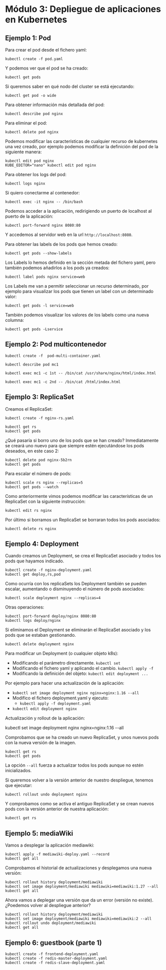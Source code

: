 # Módulo 3: Depliegue de aplicaciones en Kubernetes

## Ejemplo 1: Pod

Para crear el pod desde el fichero yaml:

    kubectl create -f pod.yaml

Y podemos ver que el pod se ha creado:

    kubectl get pods

Si queremos saber en qué nodo del cluster se está ejecutando:

    kubectl get pod -o wide

Para obtener información más detallada del pod:

    kubectl describe pod nginx

Para eliminar el pod:

    kubectl delete pod nginx

Podemos modificar las características de cualquier recurso de kubernetes una vez creado, por ejemplo podemos modificar la definición del pod de la siguiente manera:

    kubectl edit pod nginx
    KUBE_EDITOR="nano" kubectl edit pod nginx

Para obtener los logs del pod:

    kubectl logs nginx

Si quiero conectarme al contenedor:

    kubectl exec -it nginx -- /bin/bash

Podemos acceder a la aplicación, redirigiendo un puerto de localhost al puerto de la aplicación:

    kubectl port-forward nginx 8080:80

Y accedemos al servidor web en la url `http://localhost:8080`.

Para obtener las labels de los pods que hemos creado:

    kubectl get pods --show-labels

Los Labels lo hemos definido en la sección metada del fichero yaml, pero también podemos añadirlos a los pods ya creados:

    kubectl label pods nginx service=web

Los Labels me van a permitir seleccionar un recurso determinado, por ejemplo para visualizar los pods que tienen un label con un determinado valor:

    kubectl get pods -l service=web

También podemos visualizar los valores de los labels como una nueva columna:

    kubectl get pods -Lservice

## Ejemplo 2: Pod multicontenedor

    kubectl create -f  pod-multi-container.yaml

    kubectl describe pod mc1

    kubectl exec mc1 -c 1st -- /bin/cat /usr/share/nginx/html/index.html
  
    kubectl exec mc1 -c 2nd -- /bin/cat /html/index.html

## Ejemplo 3: ReplicaSet

Creamos el ReplicaSet:
    
    kubectl create -f nginx-rs.yaml

    kubectl get rs
    kubectl get pods

¿Qué pasaría si borro uno de los pods que se han creado? Inmediatamente se creará uno nuevo para que siempre estén ejecutándose los pods deseados, en este caso 2:

    kubectl delete pod nginx-5b2rn
    kubectl get pods

Para escalar el número de pods:

    kubectl scale rs nginx --replicas=5
    kubectl get pods --watch

Como anteriormente vimos podemos modificar las características de un ReplicaSet con la siguiente instrucción:

    kubectl edit rs nginx

Por último si borramos un ReplicaSet se borraran todos los pods asociados:

    kubectl delete rs nginx

## Ejemplo 4: Deployment

Cuando creamos un Deployment, se crea el ReplicaSet asociado y todos los pods que hayamos indicado.

    kubectl create -f nginx-deployment.yaml
    kubectl get deploy,rs,pod

Como ocurría con los replicaSets los Deployment también se pueden escalar, aumentando o disminuyendo el número de pods asociados:

    kubectl scale deployment nginx --replicas=4

Otras operaciones:

    kubectl port-forward deploy/nginx 8080:80
    kubectl logs deploy/nginx

Si eliminamos el Deployment se eliminarán el ReplicaSet asociado y los pods que se estaban gestionando.

    kubectl delete deployment nginx

Para modificar un Deployment (o cualquier objeto k8s):

* Modificando el parámetro directamente. `kubectl set`
* Modificando el fichero yaml y aplicando el cambio. `kubectl apply -f`
* Modificando la definición del objeto: `kubectl edit deployment ...`

Por ejemplo para hacer una actualización de la aplicación:

* `kubectl set image deployment nginx nginx=nginx:1.16 --all`
* Modifico el fichero deployment.yaml y ejecuto:
    * `kubectl apply -f deployment.yaml`
* `kubectl edit deployment nginx`

Actualización y rollout de la aplicación:

kubectl set image deployment nginx nginx=nginx:1.16 --all

Comprobamos que se ha creado un nuevo ReplicaSet, y unos nuevos pods con la nueva versión de la imagen.

    kubectl get rs
    kubectl get pods

La opción `--all` fuerza a actualizar todos los pods aunque no estén inicializados.

Si queremos volver a la versión anterior de nuestro despliegue, tenemos que ejecutar:

    kubectl rollout undo deployment nginx

Y comprobamos como se activa el antiguo ReplicaSet y se crean nuevos pods con la versión anterior de nuestra aplicación:

    kubectl get rs

## Ejemplo 5: mediaWiki

Vamos a desplegar la aplicación mediawiki:

    kubectl apply -f mediawiki-deploy.yaml --record
    kubectl get all

Comprobamos el historial de actualizaciones y desplegamos una nueva versión:

    kubectl rollout history deployment/mediawiki
    kubectl set image deployment/mediawiki mediawiki=mediawiki:1.27 --all
    kubectl get all

Ahora vamos a deplegar una versión que da un error (versión no existe). ¿Poedemos volver al despliegue anterior?

    kubectl rollout history deployment/mediawiki
    kubectl set image deployment/mediawiki mediawiki=mediawiki:2 --all
    kubectl rollout undo deployment/mediawiki
    kubectl get all

## Ejemplo 6: guestbook (parte 1)

    kubectl create -f frontend-deployment.yaml
    kubectl create -f redis-master-deployment.yaml
    kubectl create -f redis-slave-deployment.yaml


